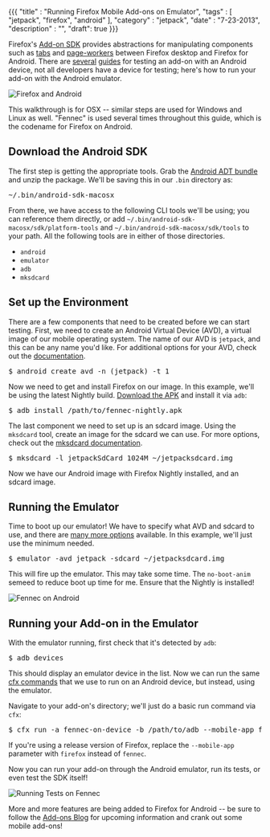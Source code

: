 {{{
  "title" : "Running Firefox Mobile Add-ons on Emulator",
  "tags" : [ "jetpack", "firefox", "android" ],
  "category" : "jetpack",
  "date" : "7-23-2013",
  "description" : "",
  "draft": true
}}}

Firefox's [Add-on SDK](https://addons.mozilla.org/en-US/developers/) provides abstractions for manipulating components such as [tabs](https://addons.mozilla.org/en-US/developers/docs/sdk/latest/modules/sdk/tabs.html) and [page-workers](https://addons.mozilla.org/en-US/developers/docs/sdk/latest/modules/sdk/page-worker.html) between Firefox desktop and Firefox for Android. There are [several](https://blog.mozilla.org/addons/2012/02/06/mobile-add-on-development-using-the-add-on-sdk/) [guides](https://addons.mozilla.org/en-US/developers/docs/sdk/latest/dev-guide/tutorials/mobile.html) for testing an add-on with an Android device, not all developers have a device for testing; here's how to run your add-on with the Android emulator.

<img src="/img/posts/firefoxandroiddude.png" class="center" alt="Firefox and Android" />

<!--more-->

This walkthrough is for OSX -- similar steps are used for Windows and Linux as well. "Fennec" is used several times throughout this guide, which is the codename for Firefox on Android.

## Download the Android SDK

The first step is getting the appropriate tools. Grab the [Android ADT bundle](http://developer.android.com/sdk/index.html) and unzip the package. We'll be saving this in our `.bin` directory as:

<pre>
~/.bin/android-sdk-macosx
</pre>

From there, we have access to the following CLI tools we'll be using; you can reference them directly, or add `~/.bin/android-sdk-macosx/sdk/platform-tools` and `~/.bin/android-sdk-macosx/sdk/tools` to your path. All the following tools are in either of those directories.

* `android`
* `emulator`
* `adb`
* `mksdcard`

## Set up the Environment

There are a few components that need to be created before we can start testing. First, we need to create an Android Virtual Device (AVD), a virtual image of our mobile operating system. The name of our AVD is `jetpack`, and this can be any name you'd like. For additional options for your AVD, check out the [documentation](http://developer.android.com/tools/help/android.html).

<pre>
$ android create avd -n (jetpack) -t 1
</pre>

Now we need to get and install Firefox on our image. In this example, we'll be using the latest Nightly build. [Download the APK](http://nightly.mozilla.org) and install it via `adb`:

<pre>
$ adb install /path/to/fennec-nightly.apk
</pre>

The last component we need to set up is an sdcard image. Using the `mksdcard` tool, create an image for the sdcard we can use. For more options, check out the [mksdcard documentation](http://developer.android.com/tools/help/mksdcard.html).

<pre>
$ mksdcard -l jetpackSdCard 1024M ~/jetpacksdcard.img
</pre>

Now we have our Android image with Firefox Nightly installed, and an sdcard image.

## Running the Emulator

Time to boot up our emulator! We have to specify what AVD and sdcard to use, and there are [many more options](http://developer.android.com/tools/help/emulator.html) available. In this example, we'll just use the minimum needed.

<pre>
$ emulator -avd jetpack -sdcard ~/jetpacksdcard.img
</pre>

This will fire up the emulator. This may take some time. The `no-boot-anim` semeed to reduce boot up time for me. Ensure that the Nightly is installed!

<img src="/img/posts/android_fennec.png" class="center" alt="Fennec on Android" />

## Running your Add-on in the Emulator

With the emulator running, first check that it's detected by `adb`:

<pre>
$ adb devices
</pre>

This should display an emulator device in the list. Now we can run the same [cfx commands](https://addons.mozilla.org/en-US/developers/docs/sdk/latest/dev-guide/tutorials/mobile.html) that we use to run on an Android device, but instead, using the emulator.

Navigate to your add-on's directory; we'll just do a basic run command via `cfx`:

<pre>
$ cfx run -a fennec-on-device -b /path/to/adb --mobile-app fennec --force-mobile
</pre>

If you're using a release version of Firefox, replace the `--mobile-app` parameter with `firefox` instead of `fennec`.

Now you can run your add-on through the Android emulator, run its tests, or even test the SDK itself!

<img src="/img/posts/running_tests_fennec.png" class="center" alt="Running Tests on Fennec" />

More and more features are being added to Firefox for Android -- be sure to follow the [Add-ons Blog](https://blog.mozilla.org/addons/) for upcoming information and crank out some mobile add-ons!
